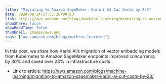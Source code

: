 ```yaml
---
title: "Migrating to Amazon SageMaker: Karini AI Cut Costs by 23%"
date: 2024-09-24T17:53:28+00:00
link: https://aws.amazon.com/blogs/machine-learning/migrating-to-amazon-sagemaker-karini-ai-cut-costs-by-23/
showShare: false
showReadTime: false
thumbnail: images/aws.png
tags: ["aws.amazon.com/blogs/machine-learning"]
---
```

In this post, we share how Karini AI’s migration of vector embedding models from Kubernetes to Amazon SageMaker endpoints improved concurrency by 30% and saved over 23% in infrastructure costs.

- Link to article: https://aws.amazon.com/blogs/machine-learning/migrating-to-amazon-sagemaker-karini-ai-cut-costs-by-23/
